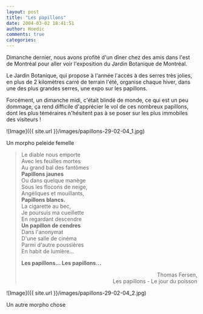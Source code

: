 ```yaml
---
layout: post
title: "Les papillons"
date: 2004-03-02 18:41:51
author: Hoedic
comments: true
categories: 
---
```



Dimanche dernier, nous avons profité d'un dîner chez des amis dans l'est de Montréal pour aller voir l'exposition  du Jardin Botanique de Montréal.

Le Jardin Botanique, qui propose à l'année l'accès à des serres très jolies, en plus de 2 kilomètres carré de terrain l'été, organise chaque hiver, dans une des plus grandes serres, une expo sur les papillons.

Forcément, un dimanche midi, c'était blindé de monde, ce qui est un peu dommage, ça rend difficile d'apprécier le vol de ces nombreux papillons, dont les plus téméraires n'hésitent pas à se poser sur les plus immobiles des visiteurs !

![Image]({{ site.url }}/images/papillons-29-02-04_1.jpg)
<div class="photoattrib">Un morpho peleide femelle</div>



<blockquote class="citation">

Le diable nous emporte<br />
Avec les feuilles mortes<br />
Au grand bal des fantômes<br />
**Papillons jaunes**<br />
Ou dans quelque manège<br />
Sous les flocons de neige,<br />
Angéliques et mouillants,<br />
**Papillons blancs.**<br />
La cigarette au bec,<br />
Je poursuis ma cueillette<br />
En regardant descendre<br />
**Un papillon de cendres**<br />
Dans l'anonymat<br />
D'une salle de cinéma<br />
Parmi d'autre poussières<br />
En habit de lumière...

**Les papillons... Les papillons...**

<p align="right">Thomas Fersen,<br /> Les papillons - Le jour du poisson

</blockquote>

![Image]({{ site.url }}/images/papillons-29-02-04_2.jpg)
<div class="photoattrib">Un autre morpho chose</div>


